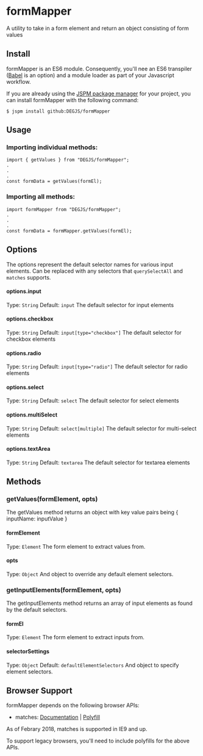 # formMapper
A utility to take in a form element and return an object consisting of form values

## Install
formMapper is an ES6 module. Consequently, you'll nee an ES6 transpiler ([Babel](https://babeljs.io) is an option) and a module loader as part of your Javascript workflow.

If you are already using the [JSPM package manager](http://jspm.io) for your project, you can install formMapper with the following command:

```
$ jspm install github:DEGJS/formMapper
```

## Usage 
### Importing individual methods:
```
import { getValues } from "DEGJS/formMapper";
.
.
.
const formData = getValues(formEl);
```

### Importing all methods:
```
import formMapper from "DEGJS/formMapper";
.
.
.
const formData = formMapper.getValues(formEl);
```

## Options
The options represent the default selector names for various input elements. Can be replaced with any selectors that `querySelectAll` and `matches` supports.

#### options.input
Type: `String`
Default: `input`
The default selector for input elements

#### options.checkbox
Type: `String`
Default: `input[type="checkbox"]`
The default selector for checkbox elements

#### options.radio
Type: `String`
Default: `input[type="radio"]`
The default selector for radio elements

#### options.select
Type: `String`
Default: `select`
The default selector for select elements

#### options.multiSelect
Type: `String`
Default: `select[multiple]`
The default selector for multi-select elements

#### options.textArea
Type: `String`
Default: `textarea`
The default selector for textarea elements

## Methods

### getValues(formElement, opts)
The getValues method returns an object with key value pairs being { inputName: inputValue }

#### formElement
Type: `Element`
The form element to extract values from.

#### opts
Type: `Object`
And object to override any default element selectors.

### getInputElements(formElement, opts)
The getInputElements method returns an array of input elements as found by the default selectors.

#### formEl
Type: `Element`
The form element to extract inputs from.

#### selectorSettings
Type: `Object`
Default: `defaultElementSelectors`
And object to specify element selectors.

## Browser Support
formMapper depends on the following browser APIs:

+ matches: [Documentation](https://developer.mozilla.org/en-US/docs/Web/API/Element/matches) | [Polyfill](https://developer.mozilla.org/en-US/docs/Web/API/Element/matches#Polyfill)

As of Febrary 2018, matches is supported in IE9 and up.

To support legacy browsers, you'll need to include polyfills for the above APIs.
